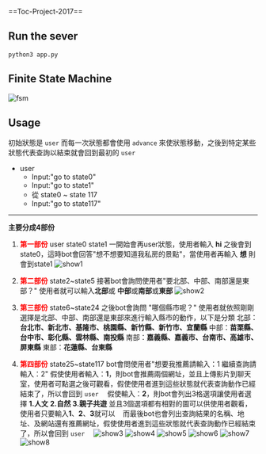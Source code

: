 ==Toc-Project-2017==
## Run the sever

```shell
python3 app.py
```

## Finite State Machine
![fsm](./img/show-fsm.png)

## Usage
初始狀態是 `user` 而每一次狀態都會使用 `advance` 來使狀態移動，之後到特定某些狀態代表查詢以結束就會回到最初的 `user`

* user 
    - Input:"go to state0"
    - Input:"go to state1"
    - 從 state0 ~ state 117
    - Input:"go to state117"
---
**主要分成4部份**
1. **<font color="red">第一部份</font>**
    user state0 state1 
    一開始會再user狀態，使用者輸入 **hi** 之後會到state0，這時bot會回答"想不想要知道我私房的景點"，當使用者再輸入 **想** 則會到state1
![show1](./pic/show1.jpg)

2. **<font color="red">第二部份</font>**
    state2~state5
    接著bot會詢問使用者"要北部、中部、南部還是東部？" 使用者就可以輸入**北部**或 **中部**或**南部**或**東部**
![show2](./pic/show2.jpg)

3. **<font color="red">第三部份</font>**
    state6~state24
    之後bot會詢問 "哪個縣市呢？"
    使用者就依照剛剛選擇是北部、中部、南部還是東部來進行輸入縣市的動作，以下是分類
    北部：**台北市、新北市、基隆市、桃園縣、新竹縣、新竹市、宜蘭縣**
    中部：**苗栗縣、台中市、彰化縣、雲林縣、南投縣**
    南部：**嘉義縣、嘉義市、台南市、高雄市、屏東縣**
    東部：**花蓮縣、台東縣**
4. **<font color="red">第四部份</font>**
    state25~state117
    bot會問使用者"想要我推薦請輸入：1 繼續查詢請輸入：2"
    假使使用者輸入：**1**，則bot會推薦兩個網址，並且上傳影片到聊天室，使用者可點選之後可觀看，假使使用者進到這些狀態就代表查詢動作已經結束了，所以會回到 `user`　
    假使輸入：**2**，則bot會列出3格選項讓使用者選擇
    **1.人文**
    **2.自然**
    **3.親子共遊**
    並且3個選項都有相對的圖可以供使用者觀看，使用者只要輸入**1**、**2**、**3**就可以
    而最後bot也會列出查詢結果的名稱、地址、及網站還有推薦網址，假使使用者進到這些狀態就代表查詢動作已經結束了，所以會回到 `user`　
![show3](./pic/show3.jpg)
![show4](./pic/show4.jpg)
![show5](./pic/show5.jpg)
![show6](./pic/show6.jpg)
![show7](./pic/show7.jpg)
![show8](./pic/show8.jpg)
